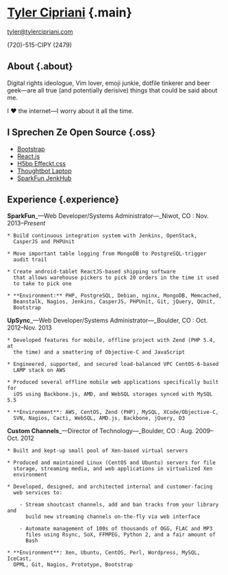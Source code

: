 # [Tyler Cipriani](https://tylercipriani.com) {.main}

[tyler@tylercipriani.com](mailto:tyler@tylercipriani.com)

(720)-515-CIPY (2479)

## About {.about}

Digital rights ideologue, Vim lover, emoji junkie, dotfile tinkerer and beer
geek—are all true (and potentially derisive) things that could be said
about me.

I ♥ the internet—I worry about it all the time.

## I Sprechen Ze Open Source {.oss}

* [Bootstrap](https://github.com/twbs/bootstrap/issues/9855#issuecomment-37828630)
* [React.js](https://github.com/hakimel/reveal.js/pull/591)
* [H5bp Effeckt.css](https://github.com/h5bp/Effeckt.css/commit/603c7a2dd9e5443278bd5f08e6aa34fbf802d5d9)
* [Thoughtbot Laptop](https://github.com/thoughtbot/laptop/pull/136)
* [SparkFun JenkHub](https://github.com/sparkfun/jenkhub)

## Experience {.experience}

**SparkFun**_—Web Developer/Systems Administrator—_Niwot, CO
:   Nov. 2013–_Present_

    * Build continuous integration system with Jenkins, OpenStack,
      CasperJS and PHPUnit

    * Move important table logging from MongoDB to PostgreSQL-trigger
      audit trail

    * Create android-tablet ReactJS-based shipping software
      that allows warehouse pickers to pick 20 orders in the time it used
      to take to pick one

    * **Environment:** PHP, PostgreSQL, Debian, nginx, MongoDB, Memcached,
      Beanstalk, Nagios, Jenkins, CasperJS, PHPUnit, Git, jQuery, QUnit,
      Bootstrap


**UpSync**_—Web Developer/Systems Administrator—_Boulder, CO
:   Oct. 2012–Nov. 2013

    * Developed features for mobile, offline project with Zend (PHP 5.4, at
      the time) and a smattering of Objective-C and JavaScript

    * Engineered, supported, and secured load-balanced VPC CentOS-6-based
      LAMP stack on AWS

    * Produced several offline mobile web applications specifically built for
      iOS using Backbone.js, AMD, and WebSQL storages synced with MySQL 5.5

    * **Environment**: AWS, CentOS, Zend (PHP), MySQL, XCode/Objective-C,
      SVN, Nagios, Cacti, WebSQL, AMD.js, Backbone, jQuery, D3


**Custom Channels**_—Director of Technology—_Boulder, CO
:   Aug. 2009–Oct. 2012

    * Built and kept-up small pool of Xen-based virtual servers

    * Produced and maintained Linux (CentOS and Ubuntu) servers for file
      storage, streaming media, and web applications in virtualized Xen
      environment

    * Developed, designed, and architected internal and customer-facing
      web services to:

        - Stream shoutcast channels, add and ban tracks from your library and
          build new streaming channels on-the-fly via web interface

        - Automate management of 100s of thousands of OGG, FLAC and MP3
          files using Rsync, SoX, FFMPEG, Python 2, and a fair amount of
          Bash

    * **Environment**: Xen, Ubuntu, CentOS, Perl, Wordpress, MySQL, IceCast,
      OPML, Git, Nagios, Prototype, Bootstrap
